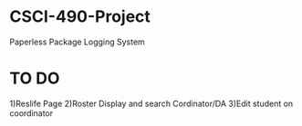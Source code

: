# CSCI-490-Project
Paperless Package Logging System
# TO DO
1)Reslife Page
2)Roster Display and search  Cordinator/DA
3)Edit student on coordinator
